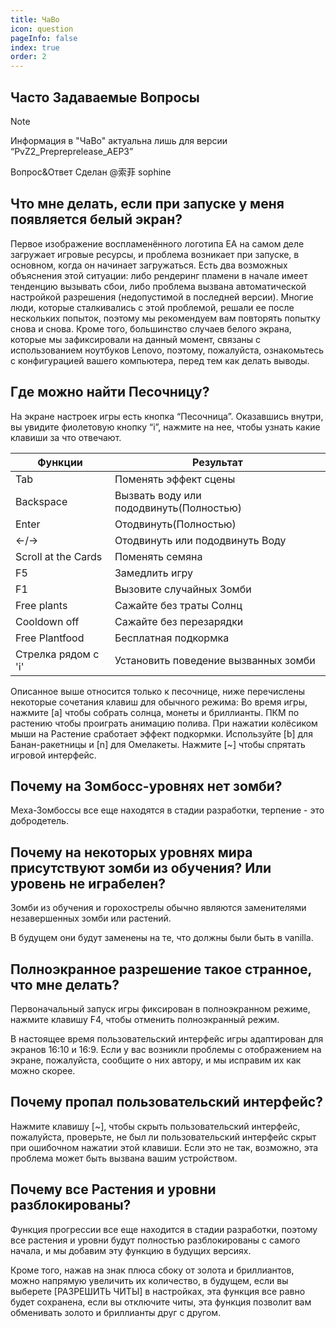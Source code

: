 ```yaml
---
title: ЧаВо
icon: question
pageInfo: false
index: true
order: 2
---
```

## Часто Задаваемые Вопросы

> [!note]
> Информация в "ЧаВо" актуальна лишь для версии “PvZ2_Prepreprelease_AEP3”
>
> Вопрос&Ответ Сделан @索菲 sophine


## Что мне делать, если при запуске у меня появляется белый экран?

Первое изображение воспламенённого логотипа EA на самом деле загружает игровые ресурсы, и проблема возникает при запуске, в основном, когда он начинает загружаться. 
Есть два возможных объяснения этой ситуации: либо рендеринг пламени в начале имеет тенденцию вызывать сбои, либо проблема вызвана автоматической настройкой разрешения (недопустимой в последней версии). 
Многие люди, которые сталкивались с этой проблемой, решали ее после нескольких попыток, поэтому мы рекомендуем вам повторять попытку снова и снова. Кроме того, большинство случаев белого экрана, которые мы зафиксировали на данный момент, связаны с использованием ноутбуков Lenovo, поэтому, пожалуйста, ознакомьтесь с конфигурацией вашего компьютера, перед тем как делать выводы.

## Где можно найти Песочницу?

На экране настроек игры есть кнопка “Песочница”. 
Оказавшись внутри, вы увидите фиолетовую кнопку “i”, нажмите на нее, чтобы узнать какие клавиши за что отвечают.

| Функции              | Результат                                                |
| ---------------------- | ----------------------------------------------------  |
| Tab                    | Поменять эффект сцены                                   |
| Backspace              | Вызвать воду или пододвинуть(Полностью)                       |
| Enter                  | Отодвинуть(Полностью)                                |
| ←/→                    | Отодвинуть или пододвинуть Воду             |
| Scroll at the Cards    | Поменять семяна                                    |
| F5                     | Замедлить игру                                    |
| F1                     | Вызовите случайных Зомби                                  |
| Free plants            | Cажайте без траты Солнц                                |
| Cooldown off           | Сажайте без перезарядки                            |
| Free Plantfood         | Бесплатная подкормка                                 |
| Стрелка рядом с 'i'    | Установить поведение вызванных зомби       |

Описанное выше относится только к песочнице, ниже перечислены некоторые сочетания клавиш для обычного режима:
Во время игры, нажмите [a] чтобы собрать солнца, монеты и бриллианты.
ПКМ по растению чтобы проиграть анимацию полива.
При нажатии колёсиком мыши на Растение сработает эффект подкормки.
Используйте [b] для Банан-ракетницы и [n] для Омелакеты.
Нажмите [~] чтобы спрятать игровой интерфейс. 

## Почему на Зомбосс-уровнях нет зомби?

Меха-Зомбоссы все еще находятся в стадии разработки, терпение - это добродетель. 

## Почему на некоторых уровнях мира присутствуют зомби из обучения? Или уровень не играбелен?

Зомби из обучения и горохострелы обычно являются заменителями незавершенных зомби или растений. 

В будущем они будут заменены на те, что должны были быть в vanilla.

## Полноэкранное разрешение такое странное, что мне делать?

Первоначальный запуск игры фиксирован в полноэкранном режиме, нажмите клавишу F4, чтобы отменить полноэкранный режим. 

В настоящее время пользовательский интерфейс игры адаптирован для экранов 16:10 и 16:9. Если у вас возникли проблемы с отображением на экране, пожалуйста, сообщите о них
автору, и мы исправим их как можно скорее.

## Почему пропал пользовательский интерфейс?

Нажмите клавишу [~], чтобы скрыть пользовательский интерфейс, пожалуйста, проверьте, не был ли пользовательский интерфейс скрыт при ошибочном нажатии этой клавиши.
Если это не так, возможно, эта проблема может быть вызвана вашим устройством.

## Почему все Растения и уровни разблокированы?

Функция прогрессии все еще находится в стадии разработки, поэтому все растения и уровни будут полностью разблокированы с самого начала, и мы добавим эту функцию в будущих версиях.

Кроме того, нажав на знак плюса сбоку от золота и бриллиантов, можно напрямую увеличить их количество, в будущем, если вы выберете [РАЗРЕШИТЬ ЧИТЫ] в настройках, эта функция все равно будет сохранена, если вы отключите читы, эта функция позволит вам обменивать золото и бриллианты друг с другом.
